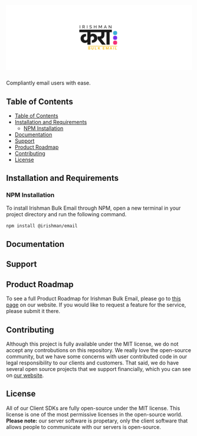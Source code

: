 # ![Irishman Bulk Email's Javascript SDK](https://raw.githubusercontent.com/irishman-cloud/email-javascript/master/.github/banner.svg)

Compliantly email users with ease.

## Table of Contents

- [Table of Contents](#table-of-contents)
- [Installation and Requirements](#installation-and-requirements)
  - [NPM Installation](#npm-installation)
- [Documentation](#documentation)
- [Support](#support)
- [Product Roadmap](#product-roadmap)
- [Contributing](#contributing)
- [License](#license)

## Installation and Requirements

### NPM Installation

To install Irishman Bulk Email through NPM, open a new terminal in your project directory and run the following command.

```bash
npm install @irishman/email
```

## Documentation

## Support

## Product Roadmap

To see a full Product Roadmap for Irishman Bulk Email, please go to [this page](https://irishman.cloud/service/email/roadmap) on our website. If you would like to request a feature for the service, please submit it there.

## Contributing

Although this project is fully available under the MIT license, we do not accept any controbutions on this repository. We really love the open-source community, but we have some concerns with user contributed code in our legal responsibility to our clients and customers. That said, we do have several open source projects that we support financially, which you can see on [our website](https://irishman.cloud/).

## License

All of our Client SDKs are fully open-source under the MIT license. This license is one of the most permissive licenses in the open-source world. **Please note:** our server software is propetary, only the client software that allows people to communicate with our servers is open-source.
